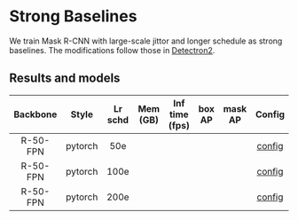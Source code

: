 # Strong Baselines

We train Mask R-CNN with large-scale jittor and longer schedule as strong baselines.
The modifications follow those in [Detectron2](https://github.com/facebookresearch/detectron2/tree/master/configs/new_baselines).


## Results and models

|    Backbone     |  Style  | Lr schd | Mem (GB) | Inf time (fps) | box AP | mask AP | Config | Download |
| :-------------: | :-----: | :-----: | :------: | :------------: | :----: | :-----: | :------: | :--------: |
|    R-50-FPN     | pytorch |   50e   |          |                |        |         |  [config]() | [model]() &#124; [log]() |
|    R-50-FPN     | pytorch |   100e  |          |                |        |         |  [config]() | [model]() &#124; [log]() |
|    R-50-FPN     | pytorch |   200e  |          |                |        |         |  [config]() | [model]() &#124; [log]() |
